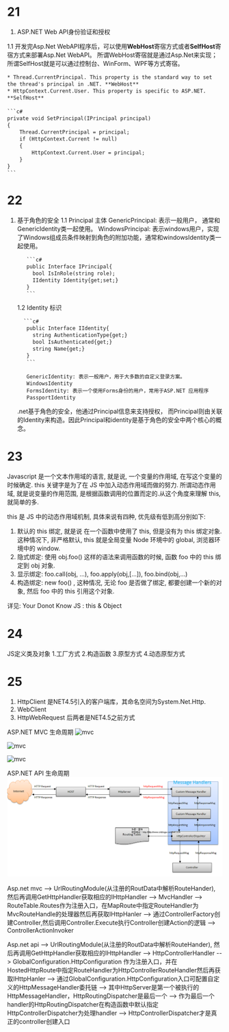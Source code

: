 # 21 
1. ASP.NET Web API身份验证和授权

1.1 开发完Asp.Net WebAPI程序后，可以使用**WebHost**寄宿方式或者**SelfHost**寄宿方式来部署Asp.Net WebAPI。
    所谓WebHost寄宿就是通过Asp.Net来实现；所谓SelfHost就是可以通过控制台、WinForm、WPF等方式寄宿。
    
    * Thread.CurrentPrincipal. This property is the standard way to set the thread's principal in .NET. **WebHost**
    * HttpContext.Current.User. This property is specific to ASP.NET. **SelfHost**
    
    ```c#
    private void SetPrincipal(IPrincipal principal)
    {
        Thread.CurrentPrincipal = principal;
        if (HttpContext.Current != null)
        {
            HttpContext.Current.User = principal;
        }
    }
    ```


# 22
1. 基于角色的安全
   1.1 Principal 主体
        GenericPrincipal: 表示一般用户， 通常和GenericIdentity类一起使用。
        WindowsPrincipal: 表示windows用户，实现了Windows组成员条件映射到角色的附加功能，通常和windowsIdentity类一起使用。
        
          ```c#
          public Interface IPrincipal{
            bool IsInRole(string role);
            IIdentity Identity{get;set;}
          }
          ```
          
   1.2 Identity 标识
   
         ```c#
          public Interface IIdentity{
            string AuthenticationType{get;}
            bool IsAuthenticated{get;}
            string Name{get;}
          }
          ```
          
          GenericIdentity: 表示一般用户，用于大多数的自定义登录方案。
          WindowsIdentity
          FormsIdentity: 表示一个使用Forms身份的用户，常用于ASP.NET 应用程序
          PassportIdentity
   .net基于角色的安全，他通过Principal信息来支持授权， 而Principal则由关联的Identity来构造。因此Principal和identity是基于角色的安全中两个核心的概念。
   
# 23
Javascript 是一个文本作用域的语言, 就是说, 一个变量的作用域, 在写这个变量的时候确定. this 关键字是为了在 JS 中加入动态作用域而做的努力. 所谓动态作用域, 就是说变量的作用范围, 是根据函数调用的位置而定的.从这个角度来理解 this, 就简单的多.

this 是 JS 中的动态作用域机制, 具体来说有四种, 优先级有低到高分别如下:
1. 默认的 this 绑定, 就是说 在一个函数中使用了 this, 但是没有为 this 绑定对象. 这种情况下, 非严格默认, this 就是全局变量 Node 环境中的 global, 浏览器环境中的 window.
2. 隐式绑定: 使用 obj.foo() 这样的语法来调用函数的时候, 函数 foo 中的 this 绑定到 obj 对象.
3. 显示绑定: foo.call(obj, ...), foo.apply(obj,[...]), foo.bind(obj,...)
4. 构造绑定: new foo() , 这种情况, 无论 foo 是否做了绑定, 都要创建一个新的对象, 然后 foo 中的 this 引用这个对象.

详见: Your Donot Know JS : this & Object

# 24
JS定义类及对象
1.工厂方式
2.构造函数
3.原型方式
4.动态原型方式

# 25
1. HttpClient 是NET4.5引入的客户端库，其命名空间为System.Net.Http.
2. WebClient
3. HttpWebRequest 后两者是NET4.5之前方式

ASP.NET MVC 生命周期
![mvc](https://images2015.cnblogs.com/blog/914305/201701/914305-20170105162321956-310025417.png)

![mvc](https://images0.cnblogs.com/blog2015/742066/201508/042348538453594.jpg)

![mvc](https://images0.cnblogs.com/blog2015/742066/201508/042348020171261.png)

ASP.NET API 生命周期
![API](https://github.com/liuyuanjie/liuyuanjie.github.com/blob/master/api.png)

Asp.net mvc --> UrlRoutingModule(从注册的RoutData中解析RouteHander), 然后再调用GetHttpHandler获取相应的IHttpHandler
            --> MvcHandler
            --> RouteTable.Routes作为注册入口，在MapRoute中指定RouteHandler为MvcRouteHandle的处理器然后再获取IHttpHanler
            --> 通过ControllerFactory创建Controller,然后调用Controller.Execute执行Controller创建Action的逻辑
            --> ControllerActionInvoker
            
Asp.net api --> UrlRoutingModule(从注册的RoutData中解析RouteHander), 然后再调用GetHttpHandler获取相应的IHttpHandler
            --> HttpControllerHandler
            --> GlobalConfiguration.HttpConfiguration 作为注册入口，并在HostedHttpRoute中指定RouteHandler为HttpControllerRouteHandler然后再获取IHttpHanler
            --> 通过GlobalConfiguration.HttpConfiguration入口可配置自定义的HttpMessageHandler委托链
            --> 其中HttpServer是第一个被执行的HttpMessageHandler，HttpRoutingDispatcher是最后一个
            --> 作为最后一个handler的HttpRoutingDispatcher在构造函数中默认指定HttpControllerDispatcher为处理handler
            --> HttpControllerDispatcher才是真正的controller创建入口
